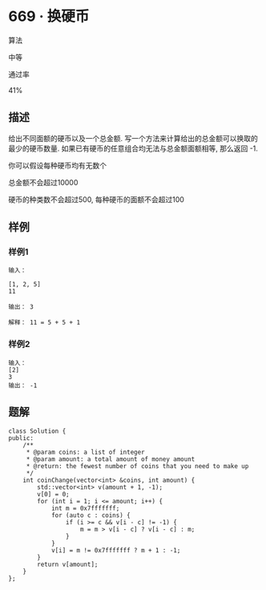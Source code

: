 # 669 · 换硬币

算法

中等

通过率

41%

## 描述

给出不同面额的硬币以及一个总金额. 写一个方法来计算给出的总金额可以换取的最少的硬币数量. 如果已有硬币的任意组合均无法与总金额面额相等, 那么返回 -1.

你可以假设每种硬币均有无数个

总金额不会超过10000

硬币的种类数不会超过500, 每种硬币的面额不会超过100

## 样例

### 样例1

    输入：

    [1, 2, 5]
    11

    输出： 3

    解释： 11 = 5 + 5 + 1

### 样例2

    输入： 
    [2]
    3
    输出： -1

## 题解

    class Solution {
    public:
        /**
         * @param coins: a list of integer
         * @param amount: a total amount of money amount
         * @return: the fewest number of coins that you need to make up
         */
        int coinChange(vector<int> &coins, int amount) {
            std::vector<int> v(amount + 1, -1);
            v[0] = 0;
            for (int i = 1; i <= amount; i++) {
                int m = 0x7fffffff;
                for (auto c : coins) {
                    if (i >= c && v[i - c] != -1) {
                        m = m > v[i - c] ? v[i - c] : m;
                    }
                }
                v[i] = m != 0x7fffffff ? m + 1 : -1;
            }
            return v[amount];
        }
    };
